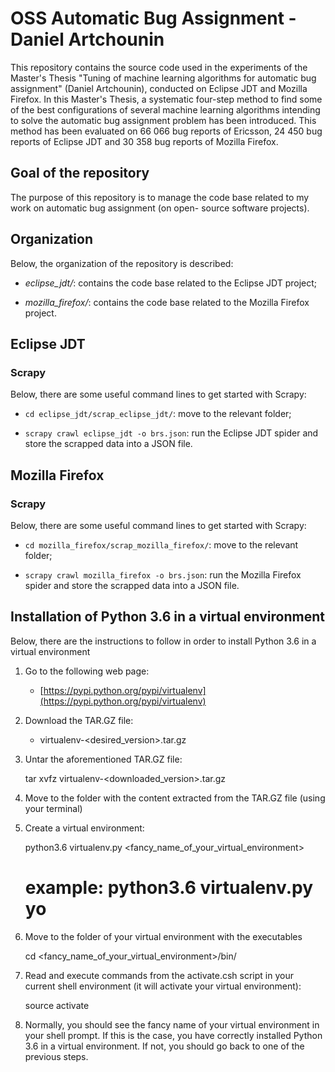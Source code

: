 # OSS Automatic Bug Assignment - Daniel Artchounin

This repository contains the source code used in the experiments of the Master's Thesis "Tuning of machine learning algorithms for automatic bug assignment" (Daniel Artchounin), conducted on Eclipse JDT and Mozilla Firefox. In this Master's Thesis, a systematic four-step method to find some of the best configurations of several machine learning algorithms intending to solve the automatic bug assignment problem has been introduced. This method has been evaluated on 66 066 bug reports of Ericsson, 24 450 bug reports of Eclipse JDT and 30 358 bug reports of Mozilla Firefox.

## Goal of the repository 

The purpose of this repository is to manage the code base related to
my work on automatic bug assignment (on open- source software
projects).

## Organization

Below, the organization of the repository is described:

  * *eclipse_jdt/*: contains the code base related to the Eclipse JDT
  project;

  * *mozilla_firefox/*: contains the code base related to the Mozilla
  Firefox project.

## Eclipse JDT

### Scrapy

Below, there are some useful command lines to get started with Scrapy:

  * `cd eclipse_jdt/scrap_eclipse_jdt/`: move to the relevant folder;

  * `scrapy crawl eclipse_jdt -o brs.json`: run the Eclipse JDT spider 
  and store the scrapped data into a JSON file.

## Mozilla Firefox

### Scrapy

Below, there are some useful command lines to get started with Scrapy:

  * `cd mozilla_firefox/scrap_mozilla_firefox/`: move to the relevant 
  folder;

  * `scrapy crawl mozilla_firefox -o brs.json`: run the Mozilla 
  Firefox spider and store the scrapped data into a JSON file.

## Installation of Python 3.6 in a virtual environment

Below, there are the instructions to follow in order to install Python
3.6 in a virtual environment

1. Go to the following web page:
    * [https://pypi.python.org/pypi/virtualenv](https://pypi.python.org/pypi/virtualenv)

2. Download the TAR.GZ file:
    * virtualenv-<desired_version>.tar.gz

3. Untar the aforementioned TAR.GZ file:


    tar xvfz virtualenv-<downloaded_version>.tar.gz

4. Move to the folder with the content extracted from the TAR.GZ file
   (using your terminal)

5. Create a virtual environment:


    python3.6 virtualenv.py <fancy_name_of_your_virtual_environment>
    # example: python3.6 virtualenv.py yo

6. Move to the folder of your virtual environment with the executables


    cd <fancy_name_of_your_virtual_environment>/bin/

7. Read and execute commands from the activate.csh script in your
   current shell environment (it will activate your virtual
   environment):


    source activate

8. Normally, you should see the fancy name of your virtual environment
   in your shell prompt. If this is the case, you have correctly
   installed Python 3.6 in a virtual environment. If not, you should
   go back to one of the previous steps.
